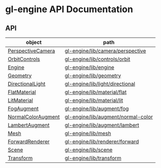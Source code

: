 # gl-engine API Documentation

## API

| object                                              | path                                                       |
| --------------------------------------------------- | ---------------------------------------------------------- |
| [PerspectiveCamera](./api/camera-perspective.md)    | [gl-engine/lib/camera/perspective](./api/camera-perspective.md)              |
| [OrbitControls](./api/controls-orbit.md)            | [gl-engine/lib/controls/orbit](./api/controls-orbit.md)                      |
| [Engine](./api/engine.md)                           | [gl-engine/lib/engine](./api/engine.md)                                      |
| [Geometry](./api/geometry.md)                       | [gl-engine/lib/geometry](./api/geometry.md)                                  |
| [DirectionalLight](./api/light-directional.md)      | [gl-engine/lib/light/directional](./api/light-directional.md)                |
| [FlatMaterial](./api/material-flat.md)              | [gl-engine/lib/material/flat](./api/material-flat.md)                        |
| [LitMaterial](./api/material-lit.md)                | [gl-engine/lib/material/lit](./api/material-lit.md)                          |
| [FogAugment](./api/material-augment-fog.md)         | [gl-engine/lib/augment/fog](./api/material-augment-fog.md)                   |
| [NormalColorAugment](./api/material-augment-fog.md) | [gl-engine/lib/augment/normal-color](./api/material-augment-normal-color.md) |
| [LambertAugment](./api/material-augment-fog.md)     | [gl-engine/lib/augment/lambert](./api/material-augment-lambert.md)           |
| [Mesh](./api/mesh.md)                               | [gl-engine/lib/mesh](./api/mesh.md)                                          |
| [ForwardRenderer](./api/renderer-forward.md)        | [gl-engine/lib/renderer/forward](./api/renderer-forward.md)                  |
| [Scene](./api/scene.md)                             | [gl-engine/lib/scene](./api/scene.md)                                        |
| [Transform](./api/transform.md)                     | [gl-engine/lib/transform](./api/transform.md)                                |
